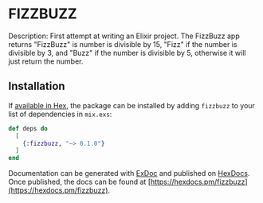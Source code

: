 # FIZZBUZZ

Description: First attempt at writing an Elixir project. The FizzBuzz app returns "FizzBuzz" is number is divisible by 15, "Fizz" if the number is divisible by 3, and "Buzz" if the number is divisible by 5, otherwise it will just return the number.

## Installation

If [available in Hex](https://hex.pm/docs/publish), the package can be installed
by adding `fizzbuzz` to your list of dependencies in `mix.exs`:

```elixir
def deps do
  [
    {:fizzbuzz, "~> 0.1.0"}
  ]
end
```

Documentation can be generated with [ExDoc](https://github.com/elixir-lang/ex_doc)
and published on [HexDocs](https://hexdocs.pm). Once published, the docs can
be found at [https://hexdocs.pm/fizzbuzz](https://hexdocs.pm/fizzbuzz).


